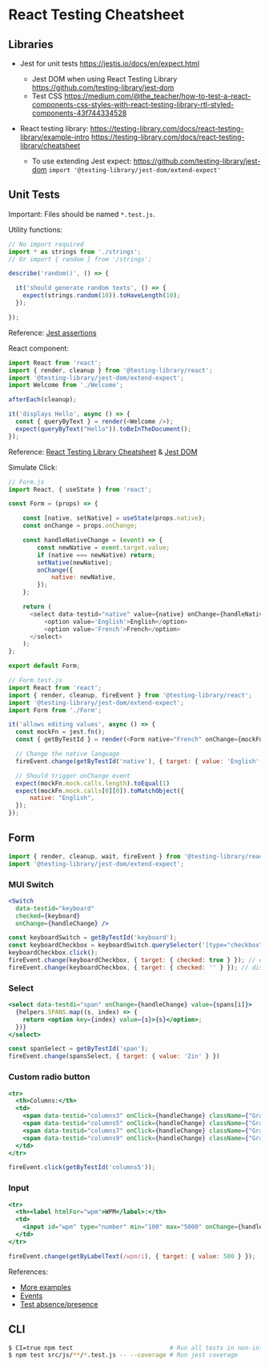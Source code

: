 # React Testing Cheatsheet


## Libraries

* Jest for unit tests
https://jestjs.io/docs/en/expect.html
  * Jest DOM when using React Testing Library
https://github.com/testing-library/jest-dom
  * Test CSS https://medium.com/@the_teacher/how-to-test-a-react-components-css-styles-with-react-testing-library-rtl-styled-components-43f744334528

* React testing library: https://testing-library.com/docs/react-testing-library/example-intro
https://testing-library.com/docs/react-testing-library/cheatsheet
  * To use extending Jest expect: https://github.com/testing-library/jest-dom
`import '@testing-library/jest-dom/extend-expect'`


## Unit Tests

Important: Files should be named `*.test.js`.

Utility functions:

```javascript
// No import required
import * as strings from './strings';
// Or import { random } from '/strings';

describe('random()', () => {

  it('should generate random texts', () => {
    expect(strings.random(10)).toHaveLength(10); 
  });

});
```

Reference: [Jest assertions](https://jestjs.io/docs/en/expect.html)

React component:

```javascript
import React from 'react';
import { render, cleanup } from '@testing-library/react';
import '@testing-library/jest-dom/extend-expect';
import Welcome from './Welcome';

afterEach(cleanup);

it('displays Hello', async () => {
  const { queryByText } = render(<Welcome />);
  expect(queryByText("Hello")).toBeInTheDocument();
});
```

Reference: [React Testing Library Cheatsheet](https://testing-library.com/docs/react-testing-library/cheatsheet) & [Jest DOM](https://github.com/testing-library/jest-dom#tobeinthedocument)

Simulate Click:

```javascript
// Form.js
import React, { useState } from 'react';

const Form = (props) => {

    const [native, setNative] = useState(props.native);
    const onChange = props.onChange;

    const handleNativeChange = (event) => {
        const newNative = event.target.value;
        if (native === newNative) return;
        setNative(newNative);
        onChange({
            native: newNative,
        });
    };

    return (
      <select data-testid="native" value={native} onChange={handleNativeChange}>
          <option value='English'>English</option>
          <option value='French'>French</option>
      </select>
    );
};

export default Form;

// Form.test.js
import React from 'react';
import { render, cleanup, fireEvent } from '@testing-library/react';
import '@testing-library/jest-dom/extend-expect';
import Form from './Form';

it('allows editing values', async () => {
  const mockFn = jest.fn();
  const { getByTestId } = render(<Form native="French" onChange={mockFn} />);

  // Change the native language
  fireEvent.change(getByTestId('native'), { target: { value: 'English' } })

  // Should trigger onChange event
  expect(mockFn.mock.calls.length).toEqual(1)
  expect(mockFn.mock.calls[0][0]).toMatchObject({
      native: "English",
  });
});
```

## Form

```javascript
import { render, cleanup, wait, fireEvent } from '@testing-library/react';
import '@testing-library/jest-dom/extend-expect';
```

### MUI Switch

```jsx
<Switch
  data-testid="keyboard"
  checked={keyboard}
  onChange={handleChange} />
```

```javascript
const keyboardSwitch = getByTestId('keyboard');
const keyboardCheckbox = keyboardSwitch.querySelector('[type="checkbox"]');
keyboardCheckbox.click();
fireEvent.change(keyboardCheckbox, { target: { checked: true } }); // enable
fireEvent.change(keyboardCheckbox, { target: { checked: '' } }); // disable
```

### Select

```jsx
<select data-testdi="span" onChange={handleChange} value={spans[i]}>
  {helpers.SPANS.map((s, index) => {
    return <option key={index} value={s}>{s}</option>;
  })}
</select>
```

```javascript
const spanSelect = getByTestId('span');
fireEvent.change(spansSelect, { target: { value: '2in' } })
```

### Custom radio button

```jsx
<tr>
  <th>Columns:</th>
  <td>
    <span data-testid="columns3" onClick={handleChange} className={"GraphicOption" + (columns === 3 ? ' selected' : '')} data-value={3}>3</span>
    <span data-testid="columns5" onClick={handleChange} className={"GraphicOption" + (columns === 5 ? ' selected' : '')} data-value={5}>5</span>
    <span data-testid="columns7" onClick={handleChange} className={"GraphicOption" + (columns === 7 ? ' selected' : '')} data-value={7}>7</span>
    <span data-testid="columns9" onClick={handleChange} className={"GraphicOption" + (columns === 9 ? ' selected' : '')} data-value={9}>9</span>
  </td>
</tr>
```

```javascript
fireEvent.click(getByTestId('columns5'));
```

### Input

```jsx
<tr>
  <th><label htmlFor="wpm">WPM</label>:</th>
  <td>
    <input id="wpm" type="number" min="100" max="5000" onChange={handleChange} value={wpm} />
  </td>
</tr>
```

```javascript
fireEvent.change(getByLabelText(/wpm/i), { target: { value: 500 } });
```

References:
* [More examples](https://github.com/testing-library/react-testing-library#more-examples)
* [Events](https://github.com/testing-library/dom-testing-library/blob/master/src/events.js)
* [Test absence/presence](http://testing-library.com/docs/guide-disappearance)


## CLI

```bash
$ CI=true npm test                           # Run all tests in non-interactive mode
$ npm test src/js/**/*.test.js -- --coverage # Run jest coverage
```